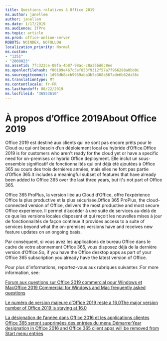 ```yaml
---
title: Questions relatives à Office 2019
ms.author: janellem
author: janellem
ms.date: 1/17/2019
ms.audience: ITPro
ms.topic: article
ms.prod: office-online-server
ROBOTS: NOINDEX, NOFOLLOW
localization_priority: Normal
ms.custom:
- "1251"
- "2000023"
ms.assetid: 7fc322ce-08fa-4b87-98ac-c8a35bd6c8ee
ms.openlocfilehash: f00109e467c5ef853f9312f57a7f966288a0bb0c
ms.sourcegitcommit: 1d98db8acb9959aba3b5e308a567ade6b62da56c
ms.translationtype: MT
ms.contentlocale: fr-FR
ms.lasthandoff: 08/22/2019
ms.locfileid: "36553610"
---
```

# <a name="about-office-2019"></a><span data-ttu-id="ec6b5-102">À propos d’Office 2019</span><span class="sxs-lookup"><span data-stu-id="ec6b5-102">About Office 2019</span></span>

<span data-ttu-id="ec6b5-103">Office 2019 est destiné aux clients qui ne sont pas encore prêts pour le Cloud ou qui ont besoin d’un déploiement local ou hybride d’Office.</span><span class="sxs-lookup"><span data-stu-id="ec6b5-103">Office 2019 is for customers who aren't ready for the cloud yet or have a specific need for on-premises or hybrid Office deployment.</span></span> <span data-ttu-id="ec6b5-104">Elle inclut un sous-ensemble significatif de fonctionnalités qui ont déjà été ajoutées à Office 365 au cours des trois dernières années, mais elles ne font pas partie d’Office 365.</span><span class="sxs-lookup"><span data-stu-id="ec6b5-104">It includes a meaningful subset of features that have already been added to Office 365 over the last three years, but it's not part of Office 365.</span></span>
  
<span data-ttu-id="ec6b5-105">Office 365 ProPlus, la version liée au Cloud d’Office, offre l’expérience Office la plus productive et la plus sécurisée.</span><span class="sxs-lookup"><span data-stu-id="ec6b5-105">Office 365 ProPlus, the cloud-connected version of Office, delivers the most productive and most secure Office experience.</span></span> <span data-ttu-id="ec6b5-106">Il permet d’accéder à une suite de services au-delà de ce que les versions locales disposent et qui reçoit les nouvelles mises à jour de fonctionnalités de façon continue.</span><span class="sxs-lookup"><span data-stu-id="ec6b5-106">It provides access to a suite of services beyond what the on-premises versions have and receives new feature updates on an ongoing basis.</span></span>
  
<span data-ttu-id="ec6b5-107">Par conséquent, si vous avez les applications de bureau Office dans le cadre de votre abonnement Office 365, vous disposez déjà de la dernière version d’Office.</span><span class="sxs-lookup"><span data-stu-id="ec6b5-107">So, if you have the Office desktop apps as part of your Office 365 subscription you already have the latest version of Office.</span></span>
  
<span data-ttu-id="ec6b5-108">Pour plus d’informations, reportez-vous aux rubriques suivantes :</span><span class="sxs-lookup"><span data-stu-id="ec6b5-108">For more information, see:</span></span>
  
[<span data-ttu-id="ec6b5-109">Forum aux questions sur Office 2019 commercial pour Windows et Mac</span><span class="sxs-lookup"><span data-stu-id="ec6b5-109">Office 2019 Commercial for Windows and Mac frequently asked questions</span></span>](https://support.microsoft.com/help/4133312)
  
[<span data-ttu-id="ec6b5-110">Le numéro de version majeure d’Office 2019 reste à 16,0</span><span class="sxs-lookup"><span data-stu-id="ec6b5-110">The major version number of Office 2019 is staying at 16.0</span></span>](https://docs.microsoft.com/deployoffice/office2019/overview)
  
[<span data-ttu-id="ec6b5-111">La désignation de l’année dans Office 2016 et les applications clientes Office 365 seront supprimées des entrées du menu Démarrer</span><span class="sxs-lookup"><span data-stu-id="ec6b5-111">Year designation in Office 2016 and Office 365 client apps will be removed from Start menu entries</span></span>](https://support.office.com/article/8fe5e052-76d2-49de-af30-2e84ed3da907?wt.mc_id=Alchemy_ClientDIA)
  